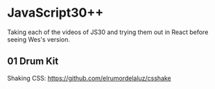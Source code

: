 # JavaScript30++

Taking each of the videos of JS30 and trying them out in React before seeing Wes's version.

## 01 Drum Kit

Shaking CSS: https://github.com/elrumordelaluz/csshake
